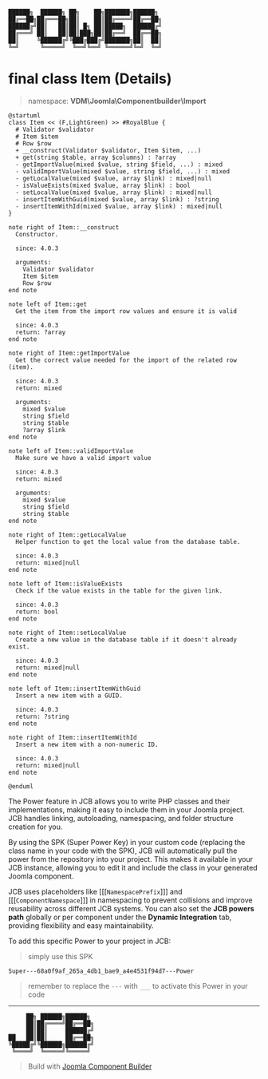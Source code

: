 ```
██████╗  ██████╗ ██╗    ██╗███████╗██████╗
██╔══██╗██╔═══██╗██║    ██║██╔════╝██╔══██╗
██████╔╝██║   ██║██║ █╗ ██║█████╗  ██████╔╝
██╔═══╝ ██║   ██║██║███╗██║██╔══╝  ██╔══██╗
██║     ╚██████╔╝╚███╔███╔╝███████╗██║  ██║
╚═╝      ╚═════╝  ╚══╝╚══╝ ╚══════╝╚═╝  ╚═╝
```
# final class Item (Details)
> namespace: **VDM\Joomla\Componentbuilder\Import**

```uml
@startuml
class Item << (F,LightGreen) >> #RoyalBlue {
  # Validator $validator
  # Item $item
  # Row $row
  + __construct(Validator $validator, Item $item, ...)
  + get(string $table, array $columns) : ?array
  - getImportValue(mixed $value, string $field, ...) : mixed
  - validImportValue(mixed $value, string $field, ...) : mixed
  - getLocalValue(mixed $value, array $link) : mixed|null
  - isValueExists(mixed $value, array $link) : bool
  - setLocalValue(mixed $value, array $link) : mixed|null
  - insertItemWithGuid(mixed $value, array $link) : ?string
  - insertItemWithId(mixed $value, array $link) : mixed|null
}

note right of Item::__construct
  Constructor.

  since: 4.0.3
  
  arguments:
    Validator $validator
    Item $item
    Row $row
end note

note left of Item::get
  Get the item from the import row values and ensure it is valid

  since: 4.0.3
  return: ?array
end note

note right of Item::getImportValue
  Get the correct value needed for the import of the related row (item).

  since: 4.0.3
  return: mixed
  
  arguments:
    mixed $value
    string $field
    string $table
    ?array $link
end note

note left of Item::validImportValue
  Make sure we have a valid import value

  since: 4.0.3
  return: mixed
  
  arguments:
    mixed $value
    string $field
    string $table
end note

note right of Item::getLocalValue
  Helper function to get the local value from the database table.

  since: 4.0.3
  return: mixed|null
end note

note left of Item::isValueExists
  Check if the value exists in the table for the given link.

  since: 4.0.3
  return: bool
end note

note right of Item::setLocalValue
  Create a new value in the database table if it doesn't already exist.

  since: 4.0.3
  return: mixed|null
end note

note left of Item::insertItemWithGuid
  Insert a new item with a GUID.

  since: 4.0.3
  return: ?string
end note

note right of Item::insertItemWithId
  Insert a new item with a non-numeric ID.

  since: 4.0.3
  return: mixed|null
end note
 
@enduml
```

The Power feature in JCB allows you to write PHP classes and their implementations, making it easy to include them in your Joomla project. JCB handles linking, autoloading, namespacing, and folder structure creation for you.

By using the SPK (Super Power Key) in your custom code (replacing the class name in your code with the SPK), JCB will automatically pull the power from the repository into your project. This makes it available in your JCB instance, allowing you to edit it and include the class in your generated Joomla component.

JCB uses placeholders like [[[`NamespacePrefix`]]] and [[[`ComponentNamespace`]]] in namespacing to prevent collisions and improve reusability across different JCB systems. You can also set the **JCB powers path** globally or per component under the **Dynamic Integration** tab, providing flexibility and easy maintainability.

To add this specific Power to your project in JCB:

> simply use this SPK
```
Super---68a0f9af_265a_4db1_bae9_a4e4531f94d7---Power
```
> remember to replace the `---` with `___` to activate this Power in your code

---
```
     ██╗ ██████╗██████╗
     ██║██╔════╝██╔══██╗
     ██║██║     ██████╔╝
██   ██║██║     ██╔══██╗
╚█████╔╝╚██████╗██████╔╝
 ╚════╝  ╚═════╝╚═════╝
```
> Build with [Joomla Component Builder](https://git.vdm.dev/joomla/Component-Builder)

